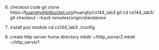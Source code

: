 6. checkout code
git clone https://huangty@bitbucket.org/huangty/cs144_lab3.git
cd cs144_lab3/
git checkout --track remotes/origin/standalone

7. install pox module
cd cs144_lab3
./config

8. create http server home directory
mkdir ~/http_server2
mkdir ~/http_server1